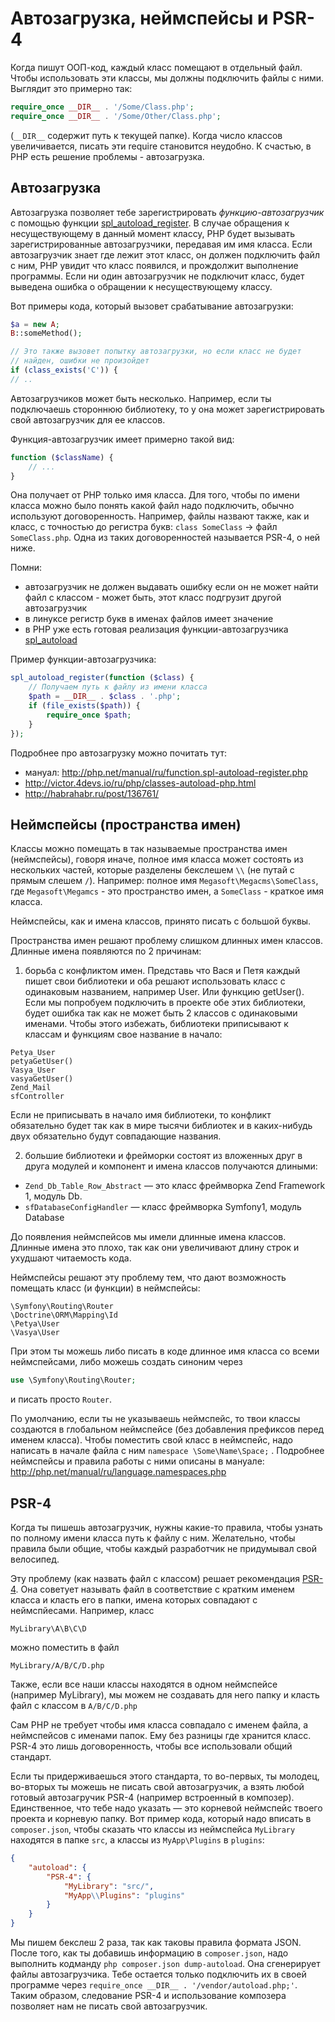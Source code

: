 # Автозагрузка, неймспейсы и PSR-4

Когда пишут ООП-код, каждый класс помещают в отдельный файл. Чтобы использовать эти классы, мы должны подключить файлы с ними. Выглядит это примерно так: 

```php
require_once __DIR__ . '/Some/Class.php';
require_once __DIR__ . '/Some/Other/Class.php';
```

(`__DIR__` содержит путь к текущей папке). Когда число классов увеличивается, писать эти require становится неудобно. К счастью, в PHP есть решение проблемы - автозагрузка.

## Автозагрузка

Автозагрузка позволяет тебе зарегистрировать *функцию-автозагрузчик* с помощью функции [spl_autoload_register](http://php.net/manual/ru/function.spl-autoload-register.php). В случае обращения к несуществующему в данный момент классу, PHP будет вызывать зарегистрированные автозагрузчики, передавая им имя класса. Если автозагрузчик знает где лежит этот класс, он должен подключить файл с ним, PHP увидит что класс появился, и прождолжит выполнение программы. Если ни один автозагрузчик не подключит класс, будет выведена ошибка о обращении к несуществующему классу. 

Вот примеры кода, который вызовет срабатывание автозагрузки: 

```php
$a = new A;
B::someMethod();

// Это также вызовет попытку автозагрузки, но если класс не будет
// найден, ошибки не произойдет
if (class_exists('C')) {
// ..    
```

Автозагрузчиков может быть несколько. Например, если ты подключаешь стороннюю библиотеку, то у она может зарегистрировать свой автозагрузчик для ее классов.

Функция-автозагрузчик имеет примерно такой вид:

```php
function ($className) {
    // ...
}
```

Она получает от PHP только имя класса. Для того, чтобы по имени класса можно было понять какой файл надо подключить, обычно используют договоренность. Например, файлы назвают также, как и класс, с точностью до регистра букв: `class SomeClass` -> файл `SomeClass.php`. Одна из таких договоренностей называется PSR-4, о ней ниже.

Помни: 

- автозагрузчик не должен выдавать ошибку если он не может найти файл с классом - может быть, этот класс подгрузит другой автозагрузчик
- в линуксе регистр букв в именах файлов имеет значение
- в PHP уже есть готовая реализация функции-автозагрузчика [spl_autoload](http://php.net/manual/ru/function.spl-autoload.php)

Пример функции-автозагрузчика: 

```php
spl_autoload_register(function ($class) {
    // Получаем путь к файлу из имени класса
    $path = __DIR__ . $class . '.php';
    if (file_exists($path)) {
        require_once $path;
    }
});
```

Подробнее про автозагрузку можно почитать тут: 

- мануал: http://php.net/manual/ru/function.spl-autoload-register.php
- http://victor.4devs.io/ru/php/classes-autoload-php.html
- http://habrahabr.ru/post/136761/

## Неймспейсы (пространства имен)

Классы можно помещать в так называемые пространства имен (неймспейсы), говоря иначе, полное имя класса может состоять из нескольких частей, которые разделены бекслешем `\\` (не путай с прямым слешем `/`). Например: полное имя `Megasoft\Megacms\SomeClass`, где `Megasoft\Megamcs` - это пространство имен, а `SomeClass` - краткое имя класса. 

Неймспейсы, как и имена классов, принято писать с большой буквы.

Пространства имен решают проблему слишком длинных имен классов. Длинные имена появляются по 2 причинам:

1) борьба с конфликтом имен. Представь что Вася и Петя каждый пишет свои библиотеки и оба решают использовать класс с одинаковым названием, например User. Или функцию getUser(). Если мы попробуем подключить в проекте обе этих библиотеки, будет ошибка так как не может быть 2 классов с одинаковыми именами. Чтобы этого избежать, библиотеки приписывают к классам и функциям свое название в начало:

```
Petya_User
petyaGetUser()
Vasya_User
vasyaGetUser()
Zend_Mail
sfController
```

Если не приписывать в начало имя библиотеки, то конфликт обязательно будет так как в мире тысячи библиотек и в каких-нибудь двух обязательно будут совпадающие названия.

2) большие библиотеки и фрейморки состоят из вложенных друг в друга модулей и компонент и имена классов получаются длиными:

- `Zend_Db_Table_Row_Abstract` — это класс фреймворка Zend Framework 1, модуль Db.
- `sfDatabaseConfigHandler` — класс фреймворка Symfony1, модуль Database

До появления неймспейсов мы имели длинные имена классов. Длинные имена это плохо, так как они увеличивают длину строк и ухудшают читаемость кода.

Неймспейсы решают эту проблему тем, что дают возможность помещать класс (и функции) в неймспейсы:

```
\Symfony\Routing\Router
\Doctrine\ORM\Mapping\Id
\Petya\User
\Vasya\User
```

При этом ты можешь либо писать в коде длинное имя класса со всеми неймспейсами, либо можешь создать синоним через

```php
use \Symfony\Routing\Router;
```

и писать просто `Router`.

По умолчанию, если ты не указываешь неймспейс, то твои классы создаются в глобальном неймспейсе (без добавления префиксов перед именем класса). Чтобы поместить свой класс в неймспейс, надо написать в начале файла с ним `namespace \Some\Name\Space;` . Подробнее неймспейсы и правила работы с ними описаны в мануале: http://php.net/manual/ru/language.namespaces.php

## PSR-4

Когда ты пишешь автозагрузчик, нужны какие-то правила, чтобы узнать по полному имени класса путь к файлу с ним. Желательно, чтобы правила были общие, чтобы каждый разработчик не придумывал свой велосипед.

Эту проблему (как назвать файл с классом) решает рекомендация [PSR-4](http://www.php-fig.org/psr/psr-4/ru/). Она советует называть файл в соответствие с кратким именем класса и класть его в папки, имена которых совпадают с неймспйесами. Например, класс 

`MyLibrary\A\B\C\D`

можно поместить в файл 

`MyLibrary/A/B/C/D.php`

Также, если все наши классы находятся в одном неймспейсе (например MyLibrary), мы можем не создавать для него папку и класть файл с классом в `A/B/C/D.php`

Сам PHP не требует чтобы имя класса совпадало с именем файла, а неймспейсов с именами папок. Ему без разницы где хранится класс. PSR-4 это лишь договоренность, чтобы все использовали общий стандарт. 

Если ты придерживаешься этого стандарта, то во-первых, ты молодец, во-вторых ты можешь не писать свой автозагрузчик, а взять любой готовый автозагручик PSR-4 (например встроенный в композер). Единственное, что тебе надо указать — это корневой неймспейс твоего проекта и корневую папку. Вот пример кода, который надо вписать в `composer.json`, чтобы сказать что классы из неймспейса `MyLibrary` находятся в папке `src`, а классы из `MyApp\Plugins` в `plugins`: 

```json
{
    "autoload": {
        "PSR-4": {
            "MyLibrary": "src/",
            "MyApp\\Plugins": "plugins"
        }
    }
}
```

Мы пишем бекслеш 2 раза, так как таковы правила формата JSON. После того, как ты добавишь информацию в `composer.json`, надо выполнить кодманду `php composer.json dump-autoload`. Она сгенерирует файлы автозагрузчика. Тебе остается только подключить их в своей программе через `require_once __DIR__ . '/vendor/autoload.php;'`. Таким образом, следование PSR-4 и использование композера позволяет нам не писать свой автозагрузчик. 

